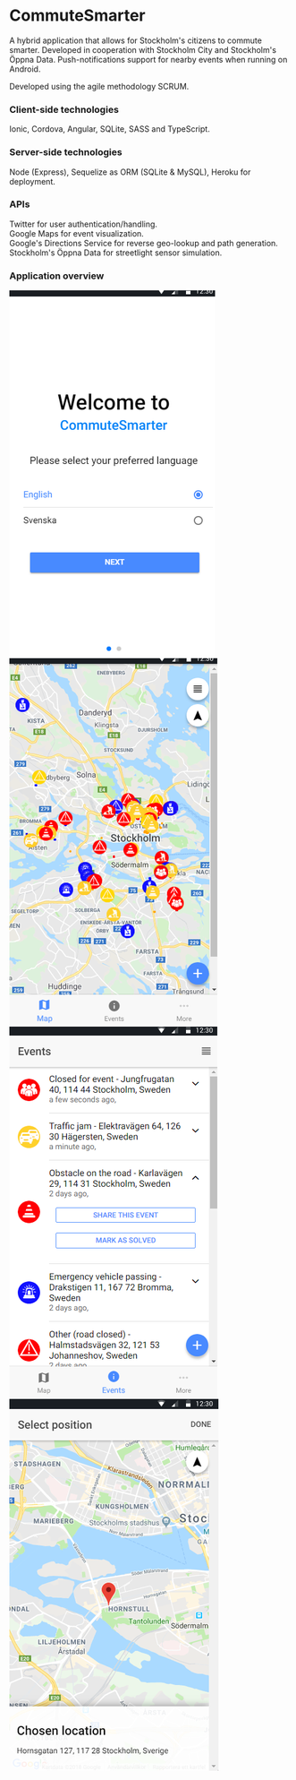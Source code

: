 # CommuteSmarter
A hybrid application that allows for Stockholm's citizens to commute smarter. 
Developed in cooperation with Stockholm City and Stockholm's Öppna Data. 
Push-notifications support for nearby events when running on Android.

Developed using the agile methodology SCRUM.

### Client-side technologies
Ionic, Cordova, Angular, SQLite, SASS and TypeScript.

### Server-side technologies
Node (Express), Sequelize as ORM (SQLite & MySQL), Heroku for deployment. 

### APIs

Twitter for user authentication/handling.                                                              
Google Maps for event visualization.                                                                                
Google's Directions Service for reverse geo-lookup and path generation.  
Stockholm's Öppna Data for streetlight sensor simulation.

### Application overview
![](Images/introduction.png) ![](Images/map.png) 
![](Images/events.png) ![](Images/reportevent.png)
